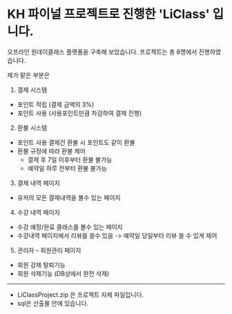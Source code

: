 # KH 파이널 프로젝트로 진행한 'LiClass' 입니다.

오프라인 원데이클래스 플랫폼을 구축해 보았습니다.
프로젝트는 총 6명에서 진행하였습니다.

제가 맡은 부분은 
1. 결제 시스템
  * 포인트 적립 (결제 금액의 3%)
  * 포인트 사용 (사용포인트만큼 차감하여 결제 진행)
2. 환불 시스템 
  * 포인트 사용 결제건 환불 시 포인트도 같이 환불
  * 환불 규정에 따라 환불 제어
    - 결제 후 7일 이후부터 환불 불가능
    - 예약일 하루 전부터 환불 불가능
3. 결제 내역 페이지
  * 유저의 모든 결제내역을 볼수 있는 페이지
4. 수강 내역 페이지
  * 수강 예정/완료 클래스를 볼수 있는 페이지
  * 수강내역 페이지에서 리뷰를 쓸수 있음 -> 예약일 당일부터 리뷰 쓸 수 있게 제어
5. 관리자 - 회원관리 페이지
  * 회원 강제 탈퇴기능 
  * 회원 삭제기능 (DB상에서 완전 삭제)


------------------------------------------------
* LiClassProject.zip 은 프로젝트 자체 파일입니다.
* sql은 산출물 안에 있습니다.

